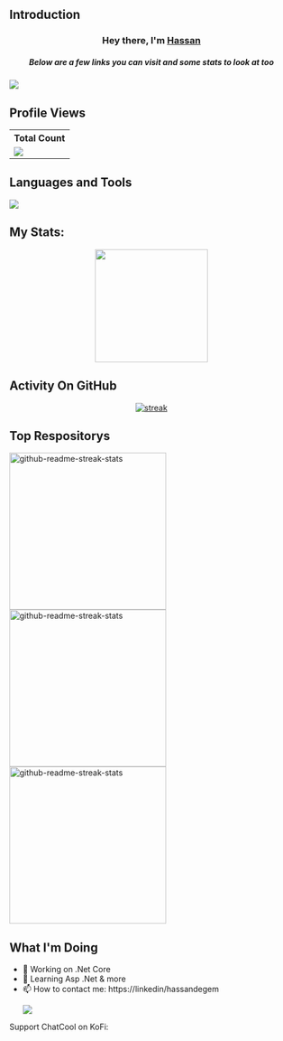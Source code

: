 ## Introduction

<h3 align="center">Hey there, I'm <a href="https://github.com/hassandegem">Hassan</a></h3>
<h5 align="center">Below are a few links you can visit and some stats to look at too</h5>

<p align="left"> <a href="https://github.com/thinkright20"><img src="https://skillicons.dev/icons?i=dotnet,django"> </a> </p>


## Profile Views
<table>
    <tr>
      <!-- <th>Profile Views</th> -->
      <th>Total Count</th>
    </tr>
    <tr>
      <!-- <td>
        <div align="center">
          <a href="https://github.com/hassandegem"><img src="https://github.com/hassandegem.png" alt="@hassandegem" width="52" /></a>
          <br />
          <a align="center" href="https://github.com/hassandegem"><b>hassandegem</b></a>
        </b>
      </td> -->
      <!-- Profile Views -->
      <td>
         <a href="https://github.com/hassandegem"> <img src="https://komarev.com/ghpvc/?username=hassandegem&style=for-the-badge&color=brightgreen"> </a>
      </td>
    </tr>
  </table>


  
## Languages and Tools

<p align="left"> <a href="https://github.com/hassandegem"><img src="https://skillicons.dev/icons?i=html,css,js,bootstrap,cs,jquery,cpp,dotnet,"> </a> </p>

## My Stats:
<p align="center">
<img height="200px" src="https://github-readme-stats.vercel.app/api?username=Thinkright20&hide_border=true&show_icons=true&count_private=true&theme=gruvbox&bg_color=151515">
</p>

## Activity On GitHub

<p align="center">
  <a href="https://github.com/Thinkright20">      
<img title="stats" alt="streak" src="https://github-readme-streak-stats.herokuapp.com/?user=Thinkright20&theme=dark&hide_border=true&stroke=f53b3b"/>
</a> 
</p>

## Top Respositorys
  <p align="left">
     <a href="https://github.com/Thinkright20/Profile-Badges"><img width="278" src="https://denvercoder1-github-readme-stats.vercel.app/api/pin/?username=thinkright20&repo=Profile-Badges&theme=react&bg_color=1F222E&title_color=F8D866&hide_border=true&icon_color=F8D866&show_icons=false" alt="github-readme-streak-stats"></a>
    <a href="https://github.com/Thinkright20/IP-Finder"><img width="278" src="https://denvercoder1-github-readme-stats.vercel.app/api/pin/?username=Thinkright20&repo=IP-Finder&theme=react&bg_color=1F222E&title_color=F8D866&hide_border=true&icon_color=F8D866&show_icons=false" alt="github-readme-streak-stats"></a>
   <a href="https://github.com/ChatCool-Inc/chatcool"><img width="278" src="https://denvercoder1-github-readme-stats.vercel.app/api/pin/?username=ChatCool-Inc&repo=chatcool&theme=react&bg_color=1F222E&title_color=F8D866&hide_border=true&icon_color=F8D866&show_icons=false" alt="github-readme-streak-stats"></a>
  </p>




  
## What I'm Doing

- 🔭 Working on .Net Core
- 🌱 Learning Asp .Net & more
- 📫 How to contact me: https://linkedin/hassandegem <p align="left"><img src="https://skillicons.dev/icons?i=linkedin"> </a> </p>

Support ChatCool on KoFi:



